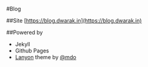 #Blog

##Site
[https://blog.dwarak.in](https://blog.dwarak.in)

##Powered by
* Jekyll
* Github Pages
* [Lanyon](https://github.com/poole/lanyon) theme by [@mdo](https://github.com/mdo)